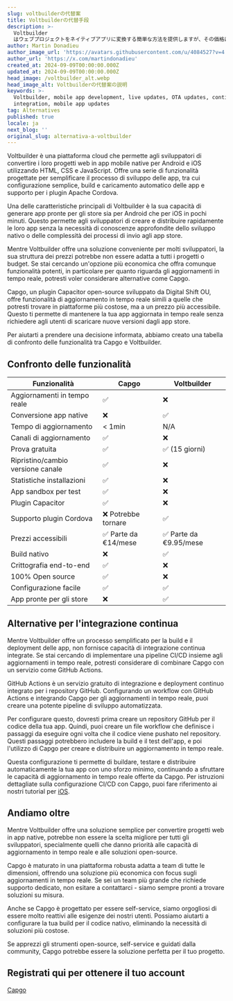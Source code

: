 ```yaml
---
slug: voltbuilderの代替案
title: Voltbuilderの代替手段
description: >-
  Voltbuilder
  はウェブプロジェクトをネイティブアプリに変換する簡単な方法を提供しますが、その価格は全ての人に適しているわけではありません。Capgoは、OTAアップデートを簡単に管理するための経済的なソリューションを提供します。
author: Martin Donadieu
author_image_url: 'https://avatars.githubusercontent.com/u/4084527?v=4'
author_url: 'https://x.com/martindonadieu'
created_at: 2024-09-09T00:00:00.000Z
updated_at: 2024-09-09T00:00:00.000Z
head_image: /voltbuilder_alt.webp
head_image_alt: Voltbuilderの代替案の説明
keywords: >-
  Voltbuilder, mobile app development, live updates, OTA updates, continuous
  integration, mobile app updates
tag: Alternatives
published: true
locale: ja
next_blog: ''
original_slug: alternativa-a-voltbuilder
---
```

Voltbuilder è una piattaforma cloud che permette agli sviluppatori di convertire i loro progetti web in app mobile native per Android e iOS utilizzando HTML, CSS e JavaScript. Offre una serie di funzionalità progettate per semplificare il processo di sviluppo delle app, tra cui configurazione semplice, build e caricamento automatico delle app e supporto per i plugin Apache Cordova.

Una delle caratteristiche principali di Voltbuilder è la sua capacità di generare app pronte per gli store sia per Android che per iOS in pochi minuti. Questo permette agli sviluppatori di creare e distribuire rapidamente le loro app senza la necessità di conoscenze approfondite dello sviluppo nativo o delle complessità dei processi di invio agli app store.

Mentre Voltbuilder offre una soluzione conveniente per molti sviluppatori, la sua struttura dei prezzi potrebbe non essere adatta a tutti i progetti o budget. Se stai cercando un'opzione più economica che offra comunque funzionalità potenti, in particolare per quanto riguarda gli aggiornamenti in tempo reale, potresti voler considerare alternative come Capgo.

Capgo, un plugin Capacitor open-source sviluppato da Digital Shift OU, offre funzionalità di aggiornamento in tempo reale simili a quelle che potresti trovare in piattaforme più costose, ma a un prezzo più accessibile. Questo ti permette di mantenere la tua app aggiornata in tempo reale senza richiedere agli utenti di scaricare nuove versioni dagli app store.

Per aiutarti a prendere una decisione informata, abbiamo creato una tabella di confronto delle funzionalità tra Capgo e Voltbuilder.

## Confronto delle funzionalità

| Funzionalità | Capgo | Voltbuilder |
| --- | --- | --- |
| Aggiornamenti in tempo reale | ✅ | ❌ |
| Conversione app native | ❌ | ✅ |
| Tempo di aggiornamento | < 1min | N/A |
| Canali di aggiornamento | ✅ | ❌ |
| Prova gratuita | ✅ | ✅ (15 giorni) |
| Ripristino/cambio versione canale | ✅ | ❌ |
| Statistiche installazioni | ✅ | ❌ |
| App sandbox per test | ✅ | ❌ |
| Plugin Capacitor | ✅ | ❌ |
| Supporto plugin Cordova | ❌ Potrebbe tornare | ✅ |
| Prezzi accessibili | ✅ Parte da €14/mese | ✅ Parte da €9.95/mese |
| Build nativo | ❌ | ✅ |
| Crittografia end-to-end | ✅ | ❌ |
| 100% Open source | ✅ | ❌ |
| Configurazione facile | ✅ | ✅ |
| App pronte per gli store | ❌ | ✅ |

## Alternative per l'integrazione continua

Mentre Voltbuilder offre un processo semplificato per la build e il deployment delle app, non fornisce capacità di integrazione continua integrate. Se stai cercando di implementare una pipeline CI/CD insieme agli aggiornamenti in tempo reale, potresti considerare di combinare Capgo con un servizio come GitHub Actions.

GitHub Actions è un servizio gratuito di integrazione e deployment continuo integrato per i repository GitHub. Configurando un workflow con GitHub Actions e integrando Capgo per gli aggiornamenti in tempo reale, puoi creare una potente pipeline di sviluppo automatizzata.

Per configurare questo, dovresti prima creare un repository GitHub per il codice della tua app. Quindi, puoi creare un file workflow che definisce i passaggi da eseguire ogni volta che il codice viene pushato nel repository. Questi passaggi potrebbero includere la build e il test dell'app, e poi l'utilizzo di Capgo per creare e distribuire un aggiornamento in tempo reale.

Questa configurazione ti permette di buildare, testare e distribuire automaticamente la tua app con uno sforzo minimo, continuando a sfruttare le capacità di aggiornamento in tempo reale offerte da Capgo. Per istruzioni dettagliate sulla configurazione CI/CD con Capgo, puoi fare riferimento ai nostri tutorial per [iOS](https://capgo.app/blog/automatic-capacitor-android-build-github-action/).

## Andiamo oltre

Mentre Voltbuilder offre una soluzione semplice per convertire progetti web in app native, potrebbe non essere la scelta migliore per tutti gli sviluppatori, specialmente quelli che danno priorità alle capacità di aggiornamento in tempo reale e alle soluzioni open-source.

Capgo è maturato in una piattaforma robusta adatta a team di tutte le dimensioni, offrendo una soluzione più economica con focus sugli aggiornamenti in tempo reale. Se sei un team più grande che richiede supporto dedicato, non esitare a contattarci - siamo sempre pronti a trovare soluzioni su misura.

Anche se Capgo è progettato per essere self-service, siamo orgogliosi di essere molto reattivi alle esigenze dei nostri utenti. Possiamo aiutarti a configurare la tua build per il codice nativo, eliminando la necessità di soluzioni più costose.

Se apprezzi gli strumenti open-source, self-service e guidati dalla community, Capgo potrebbe essere la soluzione perfetta per il tuo progetto.

## Registrati qui per ottenere il tuo account

[Capgo](/register/)
